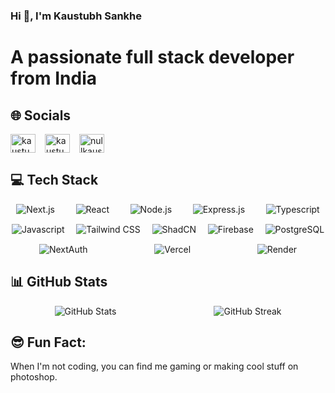 ### Hi 👋, I'm Kaustubh Sankhe
# A passionate full stack developer from India

## 🌐 Socials
<div style="display: flex; align-items: center; gap: 15px;">
  <a href="https://twitter.com/void.kaustubh" target="blank">
    <img align="center" src="https://raw.githubusercontent.com/rahuldkjain/github-profile-readme-generator/master/src/images/icons/Social/twitter.svg" alt="kaustubh_sankhe" height="30" width="40" />
  </a>
  <a href="https://linkedin.com/in/kaustubhsankhe" target="blank">
    <img align="center" src="https://raw.githubusercontent.com/rahuldkjain/github-profile-readme-generator/master/src/images/icons/Social/linked-in-alt.svg" alt="kaustubhsankhe" height="30" width="40" />
  </a>
  <a href="https://www.leetcode.com/nullkaustubh" target="blank"
    ><img align="center" src="https://raw.githubusercontent.com/rahuldkjain/github-profile-readme-generator/master/src/images/icons/Social/leet-code.svg" alt="nullkaustubh" height="30" width="40" />
  </a>
</div>

## 💻 Tech Stack
<div style="display: flex; flex-wrap: wrap; gap: 15px; justify-content: space-around;">
  <img src="https://img.shields.io/badge/next-black?style=for-the-badge&logo=next.js&logoColor=white" alt="Next.js" />
  <img src="https://img.shields.io/badge/react-%2320232a.svg?style=for-the-badge&logo=react&logoColor=%2361DAFB" alt="React" />
  <img src="https://img.shields.io/badge/node.js-6DA55F?style=for-the-badge&logo=node.js&logoColor=white" alt="Node.js" />
  <img src="https://img.shields.io/badge/express.js-%23404d59.svg?style=for-the-badge&logo=express&logoColor=white" alt="Express.js" />
  <img src="https://img.shields.io/badge/typescript-%230066CC.svg?style=for-the-badge&logo=typescript&logoColor=white" alt="Typescript" />
  <img src="https://img.shields.io/badge/javascript%230066CC.svg?style=for-the-badge&logo=javascript&logoColor=white" alt="Javascript" />
  <img src="https://img.shields.io/badge/tailwindcss-%2338B2AC.svg?style=for-the-badge&logo=tailwind-css&logoColor=white" alt="Tailwind CSS" />
  <img src="https://img.shields.io/badge/shadcn-%23F7F7F7.svg?style=for-the-badge&logo=tailwindcss&logoColor=black" alt="ShadCN" />
  <img src="https://img.shields.io/badge/firebase-%23039BE5.svg?style=for-the-badge&logo=firebase" alt="Firebase" />
  <img src="https://img.shields.io/badge/postgresql-%23316192.svg?style=for-the-badge&logo=postgresql&logoColor=white" alt="PostgreSQL" />
  <img src="https://img.shields.io/badge/nextauth-%23000000.svg?style=for-the-badge&logo=next.js&logoColor=white" alt="NextAuth" />
  <img src="https://img.shields.io/badge/vercel-%23000000.svg?style=for-the-badge&logo=vercel&logoColor=white" alt="Vercel" />
  <img src="https://img.shields.io/badge/render-%230066CC.svg?style=for-the-badge&logo=render&logoColor=white" alt="Render" />
</div>

## 📊 GitHub Stats
<div style="display: flex; flex-wrap: wrap; justify-content: space-around; gap: 15px;">
  <img src="https://github-readme-stats.vercel.app/api?username=null-kaustubh&theme=dark&show_icons=true&hide_border=true&count_private=true" alt="GitHub Stats" />
  <img src="https://github-readme-streak-stats.herokuapp.com/?user=null-kaustubh&theme=dark&hide_border=true" alt="GitHub Streak" />
</div>

## 😎 Fun Fact:
When I'm not coding, you can find me gaming or making cool stuff on photoshop.
